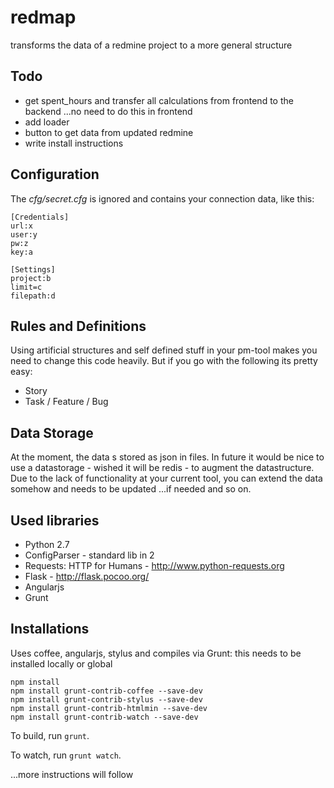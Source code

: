 redmap
======

transforms the data of a redmine project to a more general structure


Todo
-----
- get spent_hours and transfer all calculations from frontend
    to the backend ...no need to do this in frontend
- add loader
- button to get data from updated redmine
- write install instructions


Configuration
----------------
The *cfg/secret.cfg* is ignored and contains your connection data, like this:

    [Credentials]
    url:x
    user:y
    pw:z
    key:a

    [Settings]
    project:b
    limit=c
    filepath:d


Rules and Definitions
----------------------
Using artificial structures and self defined stuff in your pm-tool makes you
need to change this code heavily. But if you go with the following its pretty
easy:

- Story
- Task / Feature / Bug


Data Storage
---------------------
At the moment, the data s stored as json in files. In future it would be nice
to use a datastorage - wished it will be redis - to augment the datastructure.
Due to the lack of functionality at your current tool, you can extend the data
somehow and needs to be updated ...if needed and so on.


Used libraries
---------------
- Python 2.7
- ConfigParser - standard lib in 2
- Requests: HTTP for Humans - http://www.python-requests.org
- Flask - http://flask.pocoo.org/
- Angularjs
- Grunt


Installations
---------------
Uses coffee, angularjs, stylus and compiles via Grunt:
this needs to be installed locally or global

    npm install
    npm install grunt-contrib-coffee --save-dev
    npm install grunt-contrib-stylus --save-dev
    npm install grunt-contrib-htmlmin --save-dev
    npm install grunt-contrib-watch --save-dev


To build, run `grunt`.

To watch, run `grunt watch`.


...more instructions will follow